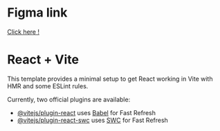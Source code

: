 # Figma link 

[Click here !](https://www.figma.com/design/yAnqd1DCKkFsTwZ1v0i9th/MyJersey?node-id=0-1&t=8bv4ZFsRgMHgwhFH-1)


# React + Vite

This template provides a minimal setup to get React working in Vite with HMR and some ESLint rules.

Currently, two official plugins are available:

- [@vitejs/plugin-react](https://github.com/vitejs/vite-plugin-react/blob/main/packages/plugin-react/README.md) uses [Babel](https://babeljs.io/) for Fast Refresh
- [@vitejs/plugin-react-swc](https://github.com/vitejs/vite-plugin-react-swc) uses [SWC](https://swc.rs/) for Fast Refresh
